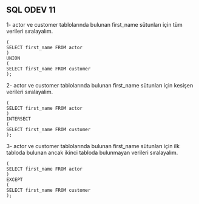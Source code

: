 ## SQL ODEV 11

1-  actor ve customer tablolarında bulunan first_name sütunları için tüm verileri sıralayalım.

    (
    SELECT first_name FROM actor
    )
    UNION
    (
    SELECT first_name FROM customer
    );

2-  actor ve customer tablolarında bulunan first_name sütunları için kesişen verileri sıralayalım.

    (
    SELECT first_name FROM actor
    )
    INTERSECT
    (
    SELECT first_name FROM customer
    );

3-  actor ve customer tablolarında bulunan first_name sütunları için ilk tabloda bulunan ancak ikinci tabloda bulunmayan verileri sıralayalım.

    (
    SELECT first_name FROM actor
    )
    EXCEPT
    (
    SELECT first_name FROM customer
    );